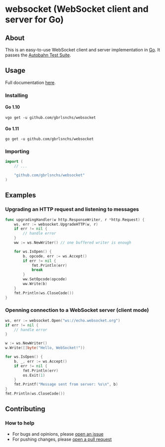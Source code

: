 # websocket (WebSocket client and server for Go)

## About
This is an easy-to-use WebSocket client and server implementation in [Go](https://golang.org).
It passes the [Autobahn Test Suite](https://crossbar.io/autobahn/testsuite/).

## Usage
Full documentation [here](https://godoc.org/github.com/gbrlsnchs/websocket).

### Installing
#### Go 1.10
`vgo get -u github.com/gbrlsnchs/websocket`
#### Go 1.11
`go get -u github.com/gbrlsnchs/websocket`

### Importing
```go
import (
	// ...

	"github.com/gbrlsnchs/websocket"
)
```

## Examples
### Upgrading an HTTP request and listening to messages
```go
func upgradingHandler(w http.ResponseWriter, r *http.Request) {
	ws, err := websocket.UpgradeHTTP(w, r)
	if err != nil {
		// handle error
	}
	ww := ws.NewWriter() // one buffered writer is enough

	for ws.IsOpen() {
		b, opcode, err := ws.Accept()
		if err != nil {
			fmt.Println(err)
			break
		}
		ww.SetOpcode(opcode)
		ww.Write(b)
	}
	fmt.Println(ws.CloseCode())
}
```

### Openning connection to a WebSocket server (client mode)
```go
ws, err := websocket.Open("ws://echo.websocket.org")
if err != nil {
	// handle error
}

w := ws.NewWriter()
w.Write([]byte("Hello, WebSocket!"))

for ws.IsOpen() {
	b, _, err := ws.Accept()
	if err != nil {
		fmt.Println(err)
		os.Exit(1)
	}
	fmt.Printf("Message sent from server: %s\n", b)
}
fmt.Println(ws.CloseCode())
```

## Contributing
### How to help
- For bugs and opinions, please [open an issue](https://github.com/gbrlsnchs/websocket/issues/new)
- For pushing changes, please [open a pull request](https://github.com/gbrlsnchs/websocket/compare)
